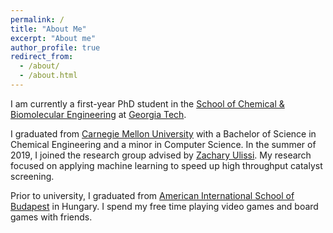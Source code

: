 ```yaml
---
permalink: /
title: "About Me"
excerpt: "About me"
author_profile: true
redirect_from: 
  - /about/
  - /about.html
---
```

I am currently a first-year PhD student in the [School of Chemical & Biomolecular Engineering](https://chbe.gatech.edu/) at [Georgia Tech](https://www.gatech.edu/).

I graduated from [Carnegie Mellon University](https://www.cmu.edu/) with a Bachelor of Science in Chemical Engineering and a minor in Computer Science. In the summer of 2019, I joined the research group advised by [Zachary Ulissi](https://ulissigroup.cheme.cmu.edu/bio/). My research focused on applying machine learning to speed up high throughput catalyst screening. 

Prior to university, I graduated from [American International School of Budapest](https://www.aisb.hu/) in Hungary. I spend my free time playing video games and board games with friends. 
